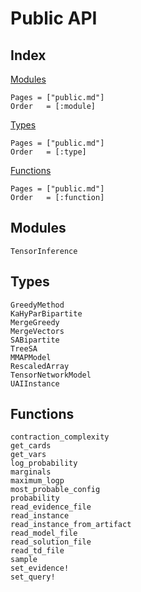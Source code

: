 # Public API

## Index

[Modules](@ref)

```@index
Pages = ["public.md"]
Order   = [:module]
```

[Types](@ref)

```@index
Pages = ["public.md"]
Order   = [:type]
```

[Functions](@ref)

```@index
Pages = ["public.md"]
Order   = [:function]
```

## Modules

```@docs
TensorInference
```

## Types

```@docs
GreedyMethod
KaHyParBipartite
MergeGreedy
MergeVectors
SABipartite
TreeSA
MMAPModel
RescaledArray
TensorNetworkModel
UAIInstance
```

## Functions

```@docs
contraction_complexity
get_cards
get_vars
log_probability
marginals
maximum_logp
most_probable_config
probability
read_evidence_file
read_instance
read_instance_from_artifact
read_model_file
read_solution_file
read_td_file
sample
set_evidence!
set_query!
```
